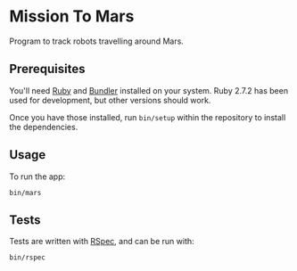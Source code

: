 # Mission To Mars

Program to track robots travelling around Mars.

## Prerequisites

You'll need [Ruby](https://www.ruby-lang.org) and [Bundler](https://bundler.io/) installed on your system.  Ruby 2.7.2 has been used for development, but other versions should work.

Once you have those installed, run `bin/setup` within the repository to install the dependencies.

## Usage

To run the app:

```
bin/mars
```

## Tests

Tests are written with [RSpec](https://rspec.info/), and can be run with:

```
bin/rspec
```

